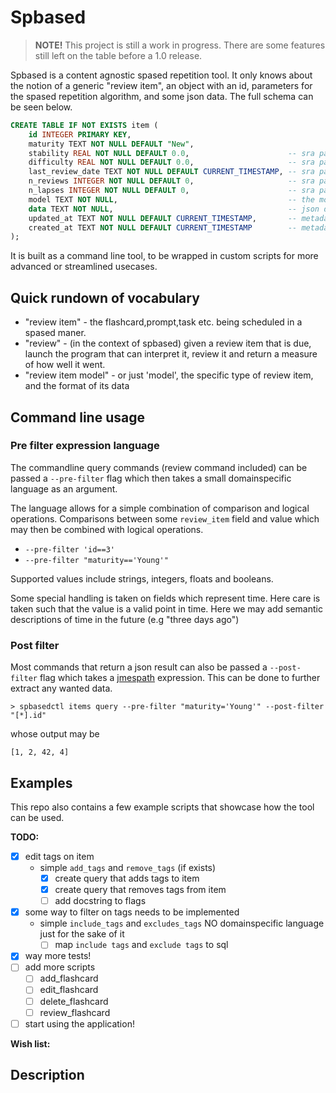 # Spbased

> **NOTE!** This project is still a work in progress. There are some
> features still left on the table before a 1.0 release.

Spbased is a content agnostic spased repetition tool. It only knows
about the notion of a generic "review item", an object with an id,
parameters for the spased repetition algorithm, and some json data.
The full schema can be seen below.

```sql
CREATE TABLE IF NOT EXISTS item (
    id INTEGER PRIMARY KEY,
    maturity TEXT NOT NULL DEFAULT "New",
    stability REAL NOT NULL DEFAULT 0.0,                      -- sra parameter. The number of days since last review date until probability of recal reaches 90%
    difficulty REAL NOT NULL DEFAULT 0.0,                     -- sra parameter. Number between 1 and 10. Meausure of item difficulty
    last_review_date TEXT NOT NULL DEFAULT CURRENT_TIMESTAMP, -- sra parameter. Date in iso8601
    n_reviews INTEGER NOT NULL DEFAULT 0,                     -- sra parameter. Number of times we've review and given the review a score.
    n_lapses INTEGER NOT NULL DEFAULT 0,                      -- sra parameter. Number of times we've failed to recall the item.
    model TEXT NOT NULL,                                      -- the model, tells us how data is to be interpreted
    data TEXT NOT NULL,                                       -- json data
    updated_at TEXT NOT NULL DEFAULT CURRENT_TIMESTAMP,       -- metadata
    created_at TEXT NOT NULL DEFAULT CURRENT_TIMESTAMP        -- metadata
);
```

It is built as a command line tool, to be wrapped in custom scripts
for more advanced or streamlined usecases.

## Quick rundown of vocabulary

- "review item" - the flashcard,prompt,task etc. being scheduled in a
  spased maner.
- "review" - (in the context of spbased) given a review item that is
  due, launch the program that can interpret it, review it and return
  a measure of how well it went.
- "review item model" - or just 'model', the specific type of review
  item, and the format of its data

## Command line usage

### Pre filter expression language

The commandline query commands (review command included) can be passed
a `--pre-filter` flag which then takes a small domainspecific language
as an argument.

The language allows for a simple combination of comparison and logical
operations. Comparisons between some `review_item` field and value
which may then be combined with logical operations.

- `--pre-filter 'id==3'`
- `--pre-filter "maturity=='Young'"`

Supported values include strings, integers, floats and booleans.

Some special handling is taken on fields which represent time. Here
care is taken such that the value is a valid point in time. Here we
may add semantic descriptions of time in the future (e.g "three days
ago")

### Post filter

Most commands that return a json result can also be passed a
`--post-filter` flag which takes a [jmespath](https://jmespath.org/)
expression. This can be done to further extract any wanted data.

```shell
> spbasedctl items query --pre-filter "maturity='Young'" --post-filter "[*].id"
```

whose output may be

```
[1, 2, 42, 4]
```

## Examples

This repo also contains a few example scripts that showcase how the
tool can be used.

**TODO:**

- [x] edit tags on item
  - simple `add_tags` and `remove_tags` (if exists)
    - [x] create query that adds tags to item
    - [x] create query that removes tags from item
    - [ ] add docstring to flags
- [x] some way to filter on tags needs to be implemented
  - simple `include_tags` and `excludes_tags` NO domainspecific
    language just for the sake of it
    - [ ] map `include tags` and `exclude tags` to sql
- [x] way more tests!
- [ ] add more scripts
  - [ ] add_flashcard
  - [ ] edit_flashcard
  - [ ] delete_flashcard
  - [ ] review_flashcard
- [ ] start using the application!

**Wish list:**

## Description
